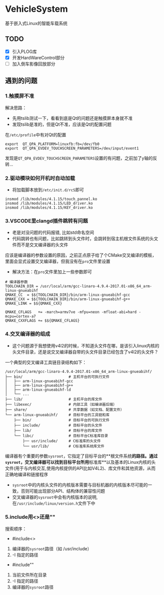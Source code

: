 # VehicleSystem
基于嵌入式Linux的智能车载系统

## TODO
- [x] 引入PLOG库
- [x] 开发HardWareControl部分
- [ ] 加入倒车影像回放部分

## 遇到的问题
### 1.触摸屏不准

解决思路：
- 先用tslib测试一下，看看到底是Qt的问题还是触摸屏本身就不准
- 发现tslib是准的，但是Qt不准，应该是Qt的配置问题

在`/etc/profile`中有对Qt的配置
```
export  QT_QPA_PLATFORM=linuxfb:fb=/dev/fb0
export  QT_QPA_EVDEV_TOUCHSCREEN_PARAMETERS=/dev/input/event1
```
发现是`QT_QPA_EVDEV_TOUCHSCREEN_PARAMETERS`设置的有问题，之前加了y轴的反转...

### 2.驱动模块如何开机时自动加载
- 将加载脚本放到`/etc/init.d/rcS`即可
```
insmod /lib/modules/4.1.15/touch_pannel.ko
insmod /lib/modules/4.1.15/LED_driver.ko
insmod /lib/modules/4.1.15/KEY_driver.ko
```

### 3.VSCODE里clangd插件跳转有问题
- 老是对没问题的代码报错, 比如std命名空间
- 代码跳转也有问题，比如跳转到头文件时，会跳转到宿主机根文件系统的头文件而不是交叉编译器的头文件

应该是编译器的参数设置的原因，之前正点原子给了个CMake交叉编译的模板，里面会显式设置交叉编译器，但我没有在`pro`文件里设置

- 解决方法：在`pro`文件里加上一些参数即可
```
# 编译器参数
TOOLCHAIN_DIR = /usr/local/arm/gcc-linaro-4.9.4-2017.01-x86_64_arm-linux-gnueabihf
QMAKE_CC  = $${TOOLCHAIN_DIR}/bin/arm-linux-gnueabihf-gcc
QMAKE_CXX = $${TOOLCHAIN_DIR}/bin/arm-linux-gnueabihf-g++
QMAKE_LINK = $${QMAKE_CXX}

QMAKE_CFLAGS   += -march=armv7ve -mfpu=neon -mfloat-abi=hard -mcpu=cortex-a7
QMAKE_CXXFLAGS += $${QMAKE_CFLAGS}
```

### 4.交叉编译器的组成
- 这个问题源于我想使用v4l2的时候，不知道头文件在哪，是该引入linux内核的头文件目录，还是说交叉编译器自带的头文件目录已经包含了v4l2的头文件？

一个典型的交叉编译工具链目录结构如下：
```
/usr/local/arm/gcc-linaro-4.9.4-2017.01-x86_64_arm-linux-gnueabihf/
├── bin/                     # 主机平台的可执行文件
│   ├── arm-linux-gnueabihf-gcc
│   ├── arm-linux-gnueabihf-g++
│   ├── arm-linux-gnueabihf-ld
│   └── ...
├── lib/                     # 主机平台的库文件
├── libexec/                 # 内部工具（如编译器后端）
├── share/                   # 共享数据（如文档、配置文件）
└── arm-linux-gnueabihf/     # 目标平台的工具链和库
    ├── bin/                 # 目标平台的可执行文件
    ├── include/             # 目标平台的头文件
    ├── lib/                 # 目标平台的库文件
    └── libc/                # 目标平台C标准库目录
        ├── usr/include/     # C标准库的头文件
        └── usr/lib/         # C标准库系统库文件
```
编译器有个重要的参数`sysroot`，它指定了目标平台的**​根文件系统**的路径。通过`sysroot`，交叉编译器可以找到目标平台所用**标准库**以及基本的Linux内核的头文件(用于与内核交互,使用内核提供的API比如V4L2)、库文件和其他资源，从而正确地编译和链接程序
- `sysroot`中的内核头文件的内核版本需要与目标机器的内核版本尽可能的一致，否则可能出现部分API、结构体的兼容性问题
- 交叉编译器的`sysroot`中会有内核版本的说明,在`/usr/include/linux/version.h`文件下中

### 5.include用<>还是""
搜索顺序：
- #include<>	
1. 编译器的`sysroot`路径（如 /usr/include）
2. -I 指定的路径

- #include""	
1. 当前文件所在目录
2. -I 指定的路径
3. 编译器的`sysroot`路径
